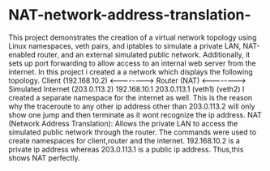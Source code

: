 # NAT-network-address-translation-
This project demonstrates the creation of a virtual network topology using Linux namespaces, veth pairs, and iptables to simulate a private LAN, NAT-enabled router, and an external simulated public network. Additionally, it sets up port forwarding to allow access to an internal web server from the internet.
In this project i created a a network which displays the following topology.
Client (192.168.10.2)  <-------->  Router (NAT)  <--------> Simulated Internet (203.0.113.2)
                         192.168.10.1               203.0.113.1
                          (veth1)                     (veth2)
I created a separate namespace for the internet as well.
This is the reason why the traceroute to any other ip address other than 203.0.113.2 will only show one jump and then terminate as it wont recognize the ip address.
NAT (Network Address Translation): Allows the private LAN to access the simulated public network through the router.
The commands were used to create namespaces for client,router and the internet.
192.168.10.2 is a private ip address whereas 203.0.113.1 is a public ip address.
Thus,this shows NAT perfectly.
                          
